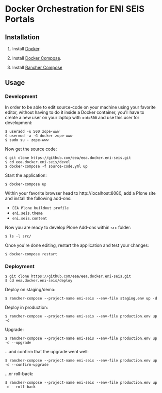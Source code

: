 # Docker Orchestration for ENI SEIS Portals

## Installation

1. Install [Docker](https://www.docker.com/).

2. Install [Docker Compose](https://docs.docker.com/compose/).

3. Install [Rancher Compose](http://www.rancher.com)

## Usage

### Development

In order to be able to edit source-code on your machine using your favorite editor, without having to do it inside a Docker container, you'll have to create a new user on your laptop with `uid=500` and use this user for development:

    $ useradd -u 500 zope-www
    $ usermod -a -G docker zope-www
    $ sudo su - zope-www

Now get the source code:

    $ git clone https://github.com/eea/eea.docker.eni-seis.git
    $ cd eea.docker.eni-seis/devel
    $ docker-compose -f source-code.yml up

Start the application:

    $ docker-compose up

Within your favorite browser head to http://localhost:8080,
add a Plone site and install the following add-ons:
* `EEA Plone buildout profile`
* `eni.seis.theme`
* `eni.seis.content`

Now you are ready to develop Plone Add-ons within `src` folder:

    $ ls -l src/

Once you're done editing, restart the application and test your changes:

    $ docker-compose restart


### Deployment

    $ git clone https://github.com/eea/eea.docker.eni-seis.git
    $ cd eea.docker.eni-seis/deploy

Deploy on staging/demo:

    $ rancher-compose --project-name eni-seis --env-file staging.env up -d

Deploy in production:

    $ rancher-compose --project-name eni-seis --env-file production.env up -d

Upgrade:

    $ rancher-compose --project-name eni-seis --env-file production.env up -d --upgrade

...and confirm that the upgrade went well:

    $ rancher-compose --project-name eni-seis --env-file production.env up -d --confirm-upgrade

...or roll-back:

    $ rancher-compose --project-name eni-seis --env-file production.env up -d --roll-back
